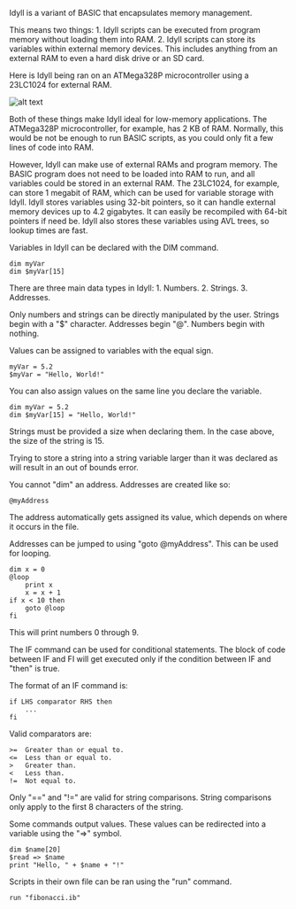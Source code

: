 Idyll is a variant of BASIC that encapsulates memory management.

This means two things: 1. Idyll scripts can be executed from program memory without loading them into RAM. 2. Idyll scripts can store its variables within external memory devices. This includes anything from an external RAM to even a hard disk drive or an SD card.

Here is Idyll being ran on an ATMega328P microcontroller using a 23LC1024 for external RAM.

![alt text](https://i.imgur.com/5ZKFANj.png)

Both of these things make Idyll ideal for low-memory applications. The ATMega328P microcontroller, for example, has 2 KB of RAM. Normally, this would be not be enough to run BASIC scripts, as you could only fit a few lines of code into RAM.

However, Idyll can make use of external RAMs and program memory. The BASIC program does not need to be loaded into RAM to run, and all variables could be stored in an external RAM. The 23LC1024, for example, can store 1 megabit of RAM, which can be used for variable storage with Idyll. Idyll stores variables using 32-bit pointers, so it can handle external memory devices up to 4.2 gigabytes. It can easily be recompiled with 64-bit pointers if need be. Idyll also stores these variables using AVL trees, so lookup times are fast.

Variables in Idyll can be declared with the DIM command.
```
dim myVar
dim $myVar[15]
```
There are three main data types in Idyll: 1. Numbers. 2. Strings. 3. Addresses.

Only numbers and strings can be directly manipulated by the user. Strings begin with a "$" character. Addresses begin "@". Numbers begin with nothing.

Values can be assigned to variables with the equal sign.
```
myVar = 5.2
$myVar = "Hello, World!"
```
You can also assign values on the same line you declare the variable.
```
dim myVar = 5.2
dim $myVar[15] = "Hello, World!"
```
Strings must be provided a size when declaring them. In the case above, the size of the string is 15.

Trying to store a string into a string variable larger than it was declared as will result in an out of bounds error.

You cannot "dim" an address. Addresses are created like so:

```
@myAddress
```
The address automatically gets assigned its value, which depends on where it occurs in the file.

Addresses can be jumped to using "goto @myAddress". This can be used for looping.
```
dim x = 0
@loop
	print x
	x = x + 1
if x < 10 then
	goto @loop
fi
```
This will print numbers 0 through 9.

The IF command can be used for conditional statements. The block of code between IF and FI will get executed only if the condition between IF and "then" is true.

The format of an IF command is:
```
if LHS comparator RHS then
	...
fi
```
Valid comparators are:
```
>=	Greater than or equal to.
<=	Less than or equal to.
>	Greater than.
<	Less than.
!=	Not equal to.
```
Only "==" and "!=" are valid for string comparisons. String comparisons only apply to the first 8 characters of the string.

Some commands output values. These values can be redirected into a variable using the "=>" symbol.
```
dim $name[20]
$read => $name
print "Hello, " + $name + "!"
```
Scripts in their own file can be ran using the "run" command.
```
run "fibonacci.ib"
```
